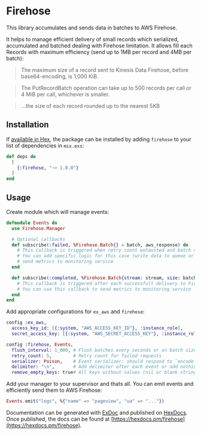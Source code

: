 # Firehose

This library accumulates and sends data in batches to AWS Firehose.

It helps to manage efficient delivery of small records which serialized, accumulated and batched dealing with Firehose limitation. It allows fill each Records with maximum efficiency (send up to 1MB per record and 4MB per batch):

> The maximum size of a record sent to Kinesis Data Firehose, before base64-encoding, is 1,000 KiB.

> The PutRecordBatch operation can take up to 500 records per call or 4 MiB per call, whichever is smaller.

> ...the size of each record rounded up to the nearest 5KB

## Installation

If [available in Hex](https://hex.pm/docs/publish), the package can be installed
by adding `firehose` to your list of dependencies in `mix.exs`:

```elixir
def deps do
  [
    {:firehose, "~> 1.0.0"}
  ]
end
```

## Usage

Create module which will manage events:

```elixir
defmodule Events do
  use Firehose.Manager

  # Optional callbacks
  def subscribe(:failed, %Firehose.Batch{} = batch, aws_response) do
    # This callback is triggered when retry count exhausted and batch not delivered.
    # You can add specific logic for this case (write data to queue or database etc) or
    # send metrics to monitoring service
  end

  def subscribe(:completed, %Firehose.Batch{stream: stream, size: batch_size, records: records}) do
    # This callback is triggered after each successfull delivery to Firehose.
    # You can use this callback to send metrics to monitoring service
  end
end
```

Add appropriate configurations for `ex_aws` and `firehose`:

```elixir
config :ex_aws,
  access_key_id: [{:system, "AWS_ACCESS_KEY_ID"}, :instance_role],
  secret_access_key: [{:system, "AWS_SECRET_ACCESS_KEY"}, :instance_role]

config :firehose, Events,
  flush_interval: 1_000, # Flush batches every seconds or on batch size limit
  retry_count: 5,        # Retry count for failed requests
  serializer: Poison,    # Event serializer: should respond to `encode` and `decode` methods
  delimiter: "\n",       # Add delimiter after each event or add nothing if `false` or `nil` set
  remove_empty_keys: true# All keys without values (nil or blank string) will be removed to reduce event's size
```

Add your manager to your supervisor and thats all. You can emit events and efficiently send them to AWS Firehose:

```elixir
Events.emit("logs", %{"name" => "pageview", "ua" => "..."})
```


Documentation can be generated with [ExDoc](https://github.com/elixir-lang/ex_doc)
and published on [HexDocs](https://hexdocs.pm). Once published, the docs can
be found at [https://hexdocs.pm/firehose](https://hexdocs.pm/firehose).

